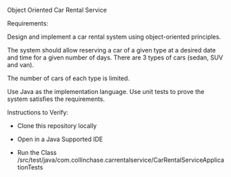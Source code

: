 Object Oriented Car Rental Service


Requirements:

Design and implement a car rental system using object-oriented principles.

The system should allow reserving a car of a given type at a desired date and time for a given number of days. There are 3 types of cars (sedan, SUV and van).

The number of cars of each type is limited.

Use Java as the implementation language. Use unit tests to prove the system satisfies the requirements.




Instructions to Verify:

- Clone this repository locally

- Open in a Java Supported IDE

- Run the Class /src/test/java/com.collinchase.carrentalservice/CarRentalServiceApplicationTests



 
